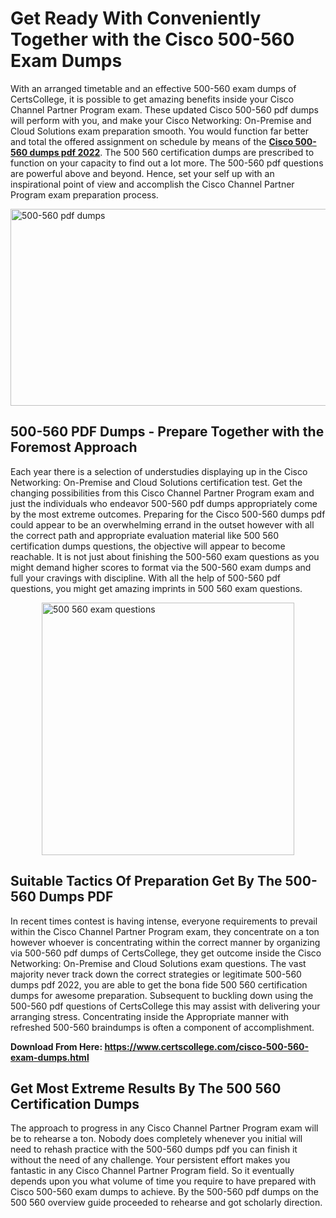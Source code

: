 <h1><strong>Get Ready With Conveniently Together with the Cisco 500-560 Exam Dumps&nbsp;</strong></h1>
<p><span style="font-weight: 400;">With an arranged timetable and an effective  500-560 exam dumps of CertsCollege, it is possible to get amazing benefits inside your Cisco Channel Partner Program exam. These updated Cisco 500-560 pdf dumps will perform with you, and make your Cisco Networking: On-Premise and Cloud Solutions exam preparation smooth. You would function far better and total the offered assignment on schedule by means of the <strong><a href="https://www.certscollege.com/cisco-500-560-exam-dumps.html">Cisco 500-560 dumps pdf 2022</a></strong>. The 500 560 certification dumps are prescribed to function on your capacity to find out a lot more. The  500-560 pdf questions are powerful above and beyond. Hence, set your self up with an inspirational point of view and accomplish the Cisco Channel Partner Program exam preparation process.&nbsp;</span></p>
<p><span style="font-weight: 400;"><img style="display: block; margin-left: auto; margin-right: auto;" src="https://i.ibb.co/CPDK3ps/Yellow-and-Blue-Initiative-Blog-Banner.png" alt="500-560 pdf dumps" width="559" height="315" /></span></p>
<h2><strong>500-560 PDF Dumps - Prepare Together with the Foremost Approach</strong></h2>
<p><span style="font-weight: 400;">Each year there is a selection of understudies displaying up in the Cisco Networking: On-Premise and Cloud Solutions certification test. Get the changing possibilities from this Cisco Channel Partner Program exam and just the individuals who endeavor 500-560 pdf dumps appropriately come by the most extreme outcomes. Preparing for the Cisco 500-560 dumps pdf could appear to be an overwhelming errand in the outset however with all the correct path and appropriate evaluation material like 500 560 certification dumps questions, the objective will appear to become reachable. It is not just about finishing the 500-560 exam questions as you might demand higher scores to format via the 500-560 exam dumps and full your cravings with discipline. With all the help of 500-560 pdf questions, you might get amazing imprints in 500 560 exam questions.</span></p>
<p><span style="font-weight: 400;"><a href="https://tinyurl.com/eyz9afrn"><img style="display: block; margin-left: auto; margin-right: auto;" src="https://i.ibb.co/9tMrhdY/Teacher-Appreciation-Invitation.png" alt="500 560 exam questions " width="404" height="404" /></a></span></p>
<h2><strong>Suitable Tactics Of Preparation Get By The 500-560 Dumps PDF</strong></h2>
<p><span style="font-weight: 400;">In recent times contest is having intense, everyone requirements to prevail within the Cisco Channel Partner Program exam, they concentrate on a ton however whoever is concentrating within the correct manner by organizing via 500-560 pdf dumps of CertsCollege, they get outcome inside the Cisco Networking: On-Premise and Cloud Solutions exam questions. The vast majority never track down the correct strategies or legitimate 500-560 dumps pdf 2022, you are able to get the bona fide 500 560 certification dumps for awesome preparation. Subsequent to buckling down using the  500-560 pdf questions of CertsCollege this may assist with delivering your arranging stress. Concentrating inside the Appropriate manner with refreshed 500-560 braindumps is often a component of accomplishment.</span></p>
<p><span style="font-weight: 400;"><strong>Download From Here: <a href="https://www.certscollege.com/cisco-500-560-exam-dumps.html">https://www.certscollege.com/cisco-500-560-exam-dumps.html</a></strong></span></p>
<h2><strong>Get Most Extreme Results By The 500 560 Certification Dumps</strong></h2>
<p><span style="font-weight: 400;">The approach to progress in any Cisco Channel Partner Program exam will be to rehearse a ton. Nobody does completely whenever you initial will need to rehash practice with the 500-560 dumps pdf you can finish it without the need of any challenge. Your persistent effort makes you fantastic in any Cisco Channel Partner Program field. So it eventually depends upon you what volume of time you require to have prepared with Cisco 500-560 exam dumps to achieve. By the 500-560 pdf dumps on the 500 560 overview guide proceeded to rehearse and got scholarly direction.</span></p>
